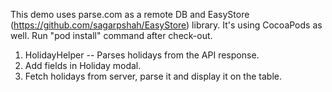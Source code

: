 This demo uses parse.com as a remote DB and EasyStore (https://github.com/sagarpshah/EasyStore) library.
It's using CocoaPods as well. Run "pod install" command after check-out.

1) HolidayHelper -- Parses holidays from the API response.
2) Add fields in Holiday modal.
3) Fetch holidays from server, parse it and display it on the table.